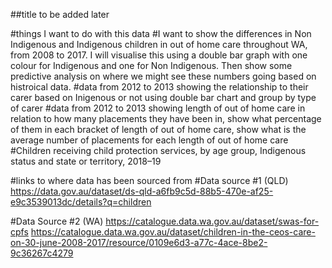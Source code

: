 ##title to be added later 

#things I want to do with this data
#I want to show the differences in Non Indigenous and Indigenous children in out of home care throughout WA, from 2008 to 2017. I will visualise this using a double bar graph with one colour for Indigenous and one for Non Indigenous. Then show some predictive analysis on where we might see these numbers going based on histroical data. 
#data from 2012 to 2013 showing the relationship to their carer based on Inigenous or not using double bar chart and group by type of carer
#data from 2012 to 2013 showing length of out of home care in relation to how many placements they have been in, show what percentage of them in each bracket of length of out of home care, show what is the average number of placements for each length of out of home care 
#Children receiving child protection services, by age group, Indigenous status and state or territory, 2018–19

#links to where data has been sourced from
#Data source #1 (QLD)
https://data.gov.au/dataset/ds-qld-a6fb9c5d-88b5-470e-af25-e9c3539013dc/details?q=children

#Data Source #2 (WA)
https://catalogue.data.wa.gov.au/dataset/swas-for-cpfs
https://catalogue.data.wa.gov.au/dataset/children-in-the-ceos-care-on-30-june-2008-2017/resource/0109e6d3-a77c-4ace-8be2-9c36267c4279
